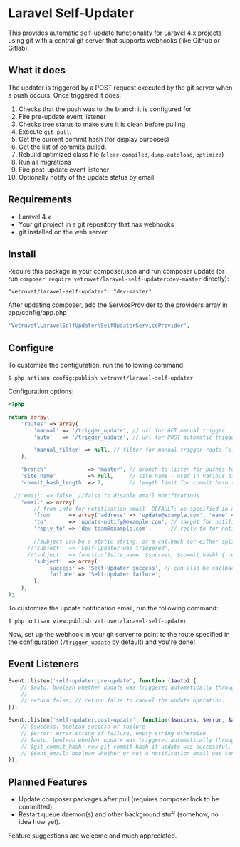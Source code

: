 Laravel Self-Updater
====================

This provides automatic self-update functionality for Laravel 4.x projects using git with a central git server that supports webhooks (like Github or Gitlab).

What it does
------------
The updater is triggered by a POST request executed by the git server when a push occurs. Once triggered it does:
 1. Checks that the push was to the branch it is configured for
 2. Fire pre-update event listener
 3. Checks tree status to make sure it is clean before pulling
 4. Execute `git pull`.
 5. Get the current commit hash (for display purposes)
 6. Get the list of commits pulled.
 7. Rebuild optimized class file (`clear-compiled`, `dump-autoload`, `optimize`)
 8. Run all migrations
 9. Fire post-update event listener
 10. Optionally notify of the update status by email

Requirements
------------
 * Laravel 4.x
 * Your git project in a git repository that has webhooks
 * git installed on the web server

Install
-------
Require this package in your composer.json and run composer update (or run `composer require vetruvet/laravel-self-updater:dev-master` directly):

    "vetruvet/laravel-self-updater": "dev-master"

After updating composer, add the ServiceProvider to the providers array in app/config/app.php

```php
'Vetruvet\LaravelSelfUpdater\SelfUpdaterServiceProvider',
```

Configure
---------
To customize the configuration, run the following command:
```
$ php artisan config:publish vetruvet/laravel-self-updater
```

Configuration options:
```php
<?php

return array(
    'routes' => array(
        'manual' => '/trigger_update', // url for GET manual trigger      DEFAULT: /trigger_update
        'auto'   => '/trigger_update', // url for POST automatic trigger  DEFAULT: /trigger_update

        'manual_filter' => null, // filter for manual trigger route (e.g. if you want to 'auth.admin' first)  DEFAULT: <none>
    ),

    'branch'             => 'master', // branch to listen for pushes for and to pull from  DEFAULT: master
    'site_name'          => null,     // site name - used in various display functions     DEFAULT: $_SERVER['SERVER_NAME']
    'commit_hash_length' => 7,        // length limit for commit hash (0 for full hash)    DEFAULT: 0

  //'email' => false, //false to disable email notifications
    'email' => array(
        // from info for notification email  DEFAULT: as specified in app/config/mail.php; or <site_name> Self Updater <update@$_SERVER['SERVER_NAME']>
        'from'     => array('address' => 'update@example.com', 'name' => 'Sample Self-Updater'),
        'to'       => 'update-notify@example.com', // target for notification email  REQUIRED
        'reply_to' => 'dev-team@example.com',      // reply-to for notification email  DEFAULT: <from>

        //subject can be a static string, or a callback (or either split out into success/failure subject lines)
      //'subject'  => 'Self-Updater was triggered',
      //'subject'  => function($site_name, $success, $commit_hash) { return $site_name . ' Self-Updater ' . ($success ? 'Success: ' . $commit_hash : 'ERROR'); },
        'subject'  => array(
            'success' => 'Self-Updater success', // can also be callback function like above
            'failure' => 'Self-Updater failure',
        ),
    ),
);

```

To customize the update notification email, run the following command:
```
$ php artisan view:publish vetruvet/laravel-self-updater
```

Now, set up the webhook in your git server to point to the route specified in the configuration (`/trigger_update` by default) and you're done!


Event Listeners
---------------
```php
Event::listen('self-updater.pre-update', function ($auto) {
    // $auto: boolean whether update was triggered automatically through webhook (POST) or manually (GET)
    // 
    // return false; // return false to cancel the update operation.
});

Event::listen('self-updater.post-update', function($success, $error, $auto, $git_commit_hash, $sent_email) {
    // $success: boolean success or failure
    // $error: error string if failure, empty string otherwise
    // $auto: boolean whether update was triggered automatically through webhook (POST) or manually (GET)
    // $git_commit_hash: new git commit hash if update was successful, empty string otherwise
    // $sent_email: boolean whether or not a notification email was sent
});
```

Planned Features
----------------
 * Update composer packages after pull (requires composer.lock to be committed)
 * Restart queue daemon(s) and other background stuff (somehow, no idea how yet).

Feature suggestions are welcome and much appreciated.